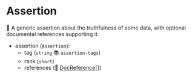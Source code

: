 # Assertion

🧱 A generic assertion about the truthfulness of some data, with optional documental references supporting it.

- assertion (`Assertion`):
  - tag (`string` 📚 `assertion-tags`)
  - rank (`short`)
  - references (🧱 [DocReference[]](doc-reference.md))
